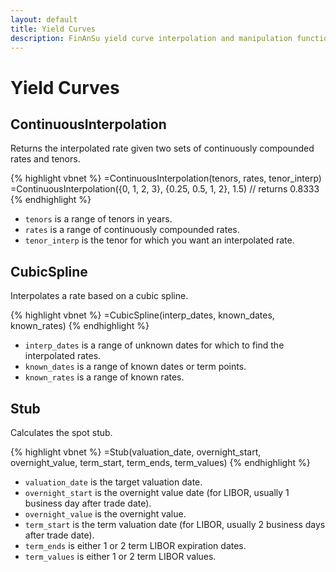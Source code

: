 ```yaml
---
layout: default
title: Yield Curves
description: FinAnSu yield curve interpolation and manipulation functions
---
```


Yield Curves
============

ContinuousInterpolation
-----------------------

Returns the interpolated rate given two sets of continuously compounded rates
and tenors.

{% highlight vbnet %}
=ContinuousInterpolation(tenors, rates, tenor_interp)
=ContinuousInterpolation({0, 1, 2, 3}, {0.25, 0.5, 1, 2}, 1.5) // returns 0.8333
{% endhighlight %}

  * `tenors` is a range of tenors in years.
  * `rates` is a range of continuously compounded rates.
  * `tenor_interp` is the tenor for which you want an interpolated rate.

CubicSpline
-----------

Interpolates a rate based on a cubic spline.

{% highlight vbnet %}
=CubicSpline(interp_dates, known_dates, known_rates)
{% endhighlight %}

  * `interp_dates` is a range of unknown dates for which to find the
    interpolated rates.
  * `known_dates` is a range of known dates or term points.
  * `known_rates` is a range of known rates.

Stub
----

Calculates the spot stub.

{% highlight vbnet %}
=Stub(valuation_date, overnight_start, overnight_value, term_start, term_ends, term_values)
{% endhighlight %}

  * `valuation_date` is the target valuation date.
  * `overnight_start` is the overnight value date (for LIBOR, usually 1 business
    day after trade date).
  * `overnight_value` is the overnight value.
  * `term_start` is the term valuation date (for LIBOR, usually 2 business days
    after trade date).
  * `term_ends` is either 1 or 2 term LIBOR expiration dates.
  * `term_values` is either 1 or 2 term LIBOR values.
